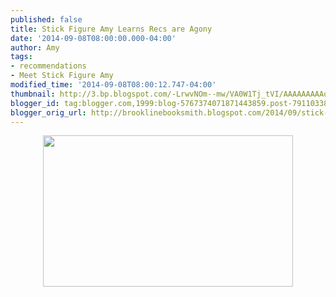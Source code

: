 ```yaml
---
published: false
title: Stick Figure Amy Learns Recs are Agony
date: '2014-09-08T08:00:00.000-04:00'
author: Amy
tags:
- recommendations
- Meet Stick Figure Amy
modified_time: '2014-09-08T08:00:12.747-04:00'
thumbnail: http://3.bp.blogspot.com/-LrwvNOm--mw/VA0W1Tj_tVI/AAAAAAAAAqw/bu2C51ZZK_M/s72-c/Recs.jpg
blogger_id: tag:blogger.com,1999:blog-5767374071871443859.post-7911033840183958606
blogger_orig_url: http://brooklinebooksmith.blogspot.com/2014/09/stick-figure-amy-learns-recs-are-agony.html
---
```


<div class="separator" style="clear: both; text-align: center;"><a href="http://3.bp.blogspot.com/-LrwvNOm--mw/VA0W1Tj_tVI/AAAAAAAAAqw/bu2C51ZZK_M/s1600/Recs.jpg" imageanchor="1" style="margin-left: 1em; margin-right: 1em;"><img border="0" src="http://3.bp.blogspot.com/-LrwvNOm--mw/VA0W1Tj_tVI/AAAAAAAAAqw/bu2C51ZZK_M/s1600/Recs.jpg" height="242" width="400" /></a></div><br />